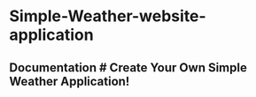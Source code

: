 # Simple-Weather-website-application
## Documentation  # Create Your Own Simple Weather Application!  
